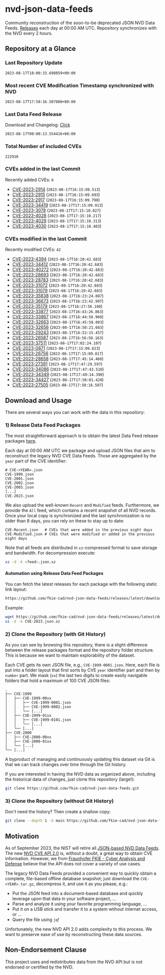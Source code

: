 # nvd-json-data-feeds

Community reconstruction of the soon-to-be deprecated JSON NVD Data Feeds. 
[Releases](https://github.com/fkie-cad/nvd-json-data-feeds/releases/latest) each day at 00:00 AM UTC.
Repository synchronizes with the NVD every 2 hours.

## Repository at a Glance

### Last Repository Update

```plain
2023-08-17T18:00:33.698059+00:00
```

### Most recent CVE Modification Timestamp synchronized with NVD

```plain
2023-08-17T17:50:16.507000+00:00
```

### Last Data Feed Release

Download and Changelog: [Click](https://github.com/fkie-cad/nvd-json-data-feeds/releases/latest)

```plain
2023-08-17T00:00:13.554416+00:00
```

### Total Number of included CVEs

```plain
222910
```

### CVEs added in the last Commit

Recently added CVEs: `8`

* [CVE-2023-2914](CVE-2023/CVE-2023-29xx/CVE-2023-2914.json) (`2023-08-17T16:15:09.513`)
* [CVE-2023-2915](CVE-2023/CVE-2023-29xx/CVE-2023-2915.json) (`2023-08-17T16:15:09.693`)
* [CVE-2023-2917](CVE-2023/CVE-2023-29xx/CVE-2023-2917.json) (`2023-08-17T16:15:09.790`)
* [CVE-2023-34419](CVE-2023/CVE-2023-344xx/CVE-2023-34419.json) (`2023-08-17T17:15:09.913`)
* [CVE-2023-3078](CVE-2023/CVE-2023-30xx/CVE-2023-3078.json) (`2023-08-17T17:15:10.027`)
* [CVE-2023-4028](CVE-2023/CVE-2023-40xx/CVE-2023-4028.json) (`2023-08-17T17:15:10.217`)
* [CVE-2023-4029](CVE-2023/CVE-2023-40xx/CVE-2023-4029.json) (`2023-08-17T17:15:10.313`)
* [CVE-2023-4030](CVE-2023/CVE-2023-40xx/CVE-2023-4030.json) (`2023-08-17T17:15:10.403`)


### CVEs modified in the last Commit

Recently modified CVEs: `42`

* [CVE-2023-4394](CVE-2023/CVE-2023-43xx/CVE-2023-4394.json) (`2023-08-17T16:20:42.683`)
* [CVE-2023-34412](CVE-2023/CVE-2023-344xx/CVE-2023-34412.json) (`2023-08-17T16:20:42.683`)
* [CVE-2023-40272](CVE-2023/CVE-2023-402xx/CVE-2023-40272.json) (`2023-08-17T16:20:42.683`)
* [CVE-2023-28693](CVE-2023/CVE-2023-286xx/CVE-2023-28693.json) (`2023-08-17T16:20:42.683`)
* [CVE-2023-28783](CVE-2023/CVE-2023-287xx/CVE-2023-28783.json) (`2023-08-17T16:20:42.683`)
* [CVE-2023-31072](CVE-2023/CVE-2023-310xx/CVE-2023-31072.json) (`2023-08-17T16:20:42.683`)
* [CVE-2023-31079](CVE-2023/CVE-2023-310xx/CVE-2023-31079.json) (`2023-08-17T16:20:42.683`)
* [CVE-2023-35838](CVE-2023/CVE-2023-358xx/CVE-2023-35838.json) (`2023-08-17T16:23:24.087`)
* [CVE-2023-36673](CVE-2023/CVE-2023-366xx/CVE-2023-36673.json) (`2023-08-17T16:23:42.997`)
* [CVE-2023-35179](CVE-2023/CVE-2023-351xx/CVE-2023-35179.json) (`2023-08-17T16:27:56.180`)
* [CVE-2023-33877](CVE-2023/CVE-2023-338xx/CVE-2023-33877.json) (`2023-08-17T16:43:26.863`)
* [CVE-2023-33867](CVE-2023/CVE-2023-338xx/CVE-2023-33867.json) (`2023-08-17T16:44:58.960`)
* [CVE-2023-32663](CVE-2023/CVE-2023-326xx/CVE-2023-32663.json) (`2023-08-17T16:45:58.003`)
* [CVE-2023-32656](CVE-2023/CVE-2023-326xx/CVE-2023-32656.json) (`2023-08-17T16:50:21.683`)
* [CVE-2023-29243](CVE-2023/CVE-2023-292xx/CVE-2023-29243.json) (`2023-08-17T16:52:15.457`)
* [CVE-2023-26587](CVE-2023/CVE-2023-265xx/CVE-2023-26587.json) (`2023-08-17T16:56:50.163`)
* [CVE-2023-37511](CVE-2023/CVE-2023-375xx/CVE-2023-37511.json) (`2023-08-17T17:02:24.107`)
* [CVE-2023-0871](CVE-2023/CVE-2023-08xx/CVE-2023-0871.json) (`2023-08-17T17:15:09.623`)
* [CVE-2023-26756](CVE-2023/CVE-2023-267xx/CVE-2023-26756.json) (`2023-08-17T17:15:09.817`)
* [CVE-2023-28658](CVE-2023/CVE-2023-286xx/CVE-2023-28658.json) (`2023-08-17T17:45:14.460`)
* [CVE-2023-27391](CVE-2023/CVE-2023-273xx/CVE-2023-27391.json) (`2023-08-17T17:47:29.597`)
* [CVE-2023-34086](CVE-2023/CVE-2023-340xx/CVE-2023-34086.json) (`2023-08-17T17:47:43.510`)
* [CVE-2023-34349](CVE-2023/CVE-2023-343xx/CVE-2023-34349.json) (`2023-08-17T17:49:14.390`)
* [CVE-2023-34427](CVE-2023/CVE-2023-344xx/CVE-2023-34427.json) (`2023-08-17T17:50:01.420`)
* [CVE-2023-27505](CVE-2023/CVE-2023-275xx/CVE-2023-27505.json) (`2023-08-17T17:50:16.507`)


## Download and Usage

There are several ways you can work with the data in this repository:

### 1) Release Data Feed Packages

The most straightforward approach is to obtain the latest Data Feed release packages [here](https://github.com/fkie-cad/nvd-json-data-feeds/releases/latest).

Each day at 00:00 AM UTC we package and upload JSON files that aim to reconstruct the legacy NVD CVE Data Feeds.
Those are aggregated by the `year` part of the CVE identifier:

```
# CVE-<YEAR>.json
CVE-1999.json
CVE-2001.json
CVE-2002.json
CVE-2003.json
[...]
CVE-2023.json
```

We also upload the well-known `Recent` and `Modified` feeds.
Furthermore, we provide the `All` feed, which contains a recent snapshot of all NVD records.
Once your local copy is synchronized and the last synchronization is no older than 8 days, you can rely on these to stay up to date:

```plain
CVE-Recent.json   # CVEs that were added in the previous eight days
CVE-Modified.json # CVEs that were modified or added in the previous eight days
```

Note that all feeds are distributed in `xz`-compressed format to save storage and bandwidth.
For decompression execute:

```sh
xz -d -k <feed>.json.xz
```


#### Automation using Release Data Feed Packages

You can fetch the latest releases for each package with the following static link layout:

```sh
https://github.com/fkie-cad/nvd-json-data-feeds/releases/latest/download/CVE-<YEAR>.json.xz
```

Example:

```sh
wget https://github.com/fkie-cad/nvd-json-data-feeds/releases/latest/download/CVE-2023.json.xz
xz -d -k CVE-2023.json.xz
```

### 2) Clone the Repository (with Git History)

As you can see by browsing this repository, there is a slight difference between the release packages format and the repository folder structure.
This is because we want to maintain explorability of the dataset.

Each CVE gets its own JSON file, e.g., `CVE-1999-0001.json`.
Here, each file is put into a folder layout that first sorts by CVE `year` identifier part and then by `number` part.
We mask (`xx`) the last two digits to create easily navigable folders that hold a maximum of 100 CVE JSON files:

```plain
.
├── CVE-1999
│   ├── CVE-1999-00xx
│   │   ├── CVE-1999-0001.json
│   │   ├── CVE-1999-0002.json
│   │   └── [...]
│   ├── CVE-1999-01xx
│   │   ├── CVE-1999-0101.json
│   │   └── [...]
│   └── [...]
├── CVE-2000
│   ├── CVE-2000-00xx
│   ├── CVE-2000-01xx
│   └── [...]
└── [...]
```

A byproduct of managing and continuously updating this dataset via Git is that we can track changes over time through the Git history.

If you are interested in having the NVD data as organized above, including the historical data of changes, just clone this repository (large!):

```sh
git clone https://github.com/fkie-cad/nvd-json-data-feeds.git
```

### 3) Clone the Repository (without Git History)

Don't need the history? Then create a shallow copy:

```sh
git clone --depth 1 -b main https://github.com/fkie-cad/nvd-json-data-feeds.git
```

## Motivation

As of September 2023, the NIST will retire all [JSON-based NVD Data Feeds](https://nvd.nist.gov/vuln/data-feeds#divRetirementBanner-1).
The new [NVD CVE API 2.0](https://nvd.nist.gov/developers/vulnerabilities) is, without a doubt, a great way to obtain CVE information.
However, we from [Fraunhofer FKIE - Cyber Analysis and Defense](https://www.fkie.fraunhofer.de/en/departments/cad.html) believe that the API does not cover a variety of use cases.

The legacy NVD Data Feeds provided a convenient way to quickly obtain a complete, file-based offline database snapshot; just download the `CVE-<YEAR>.tar.gz`, decompress it, and use it as you please, e.g.:

* Put the JSON feed into a document-based database and quickly leverage upon that data in your software project, ...
* Parse and analyze it using your favorite programming language, ...
* Put it on a USB stick and transfer it to a system without internet access, or ...
* Query the file using `jq`!

Unfortunately, the new NVD API 2.0 adds complexity to this process.
We want to preserve ease of use by reconstructing these data sources.

## Non-Endorsement Clause

This project uses and redistributes data from the NVD API but is not endorsed or certified by the NVD.